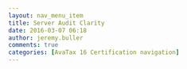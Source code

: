```yaml
---
layout: nav_menu_item
title: Server Audit Clarity
date: 2016-03-07 06:18
author: jeremy.buller
comments: true
categories: [AvaTax 16 Certification navigation]
---
```


